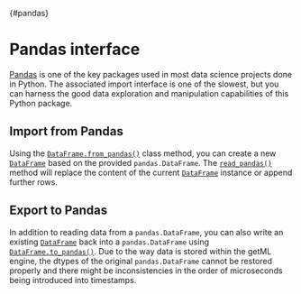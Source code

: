 [](){#pandas}
# Pandas interface

[Pandas](https://pandas.pydata.org/) is one of the key packages used in most data science projects done in Python. The associated import interface is one of the slowest, but you can harness the good data exploration and manipulation capabilities of this Python package.

## Import from Pandas

Using the [`DataFrame.from_pandas()`](getml/data/DataFrame/from_pandas) class method, you can create a new [`DataFrame`](getml/data/DataFrame) based on the provided `pandas.DataFrame`. The [`read_pandas()`](getml/data/DataFrame/read_pandas) method will replace the content of the current [`DataFrame`](getml/data/DataFrame) instance or append further rows.

## Export to Pandas

In addition to reading data from a `pandas.DataFrame`, you can also write an existing [`DataFrame`](getml/data/DataFrame) back into a `pandas.DataFrame` using [`DataFrame.to_pandas()`](getml/data/DataFrame/to_pandas). Due to the way data is stored within the getML engine, the dtypes of the original `pandas.DataFrame` cannot be restored properly and there might be inconsistencies in the order of microseconds being introduced into timestamps.

